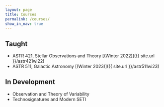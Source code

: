 ```yaml
---
layout: page
title: Courses
permalink: /courses/
show_in_nav: true
---
```


## Taught 
- ASTR 421, Stellar Observations and Theory [(Winter 2022)]({{ site.url }}/astr421wi22)
- ASTR 511, Galactic Astronomy [(Winter 2023)]({{ site.url }}/astr511wi23)

## In Development
- Observation and Theory of Variability
- Technosignatures and Modern SETI